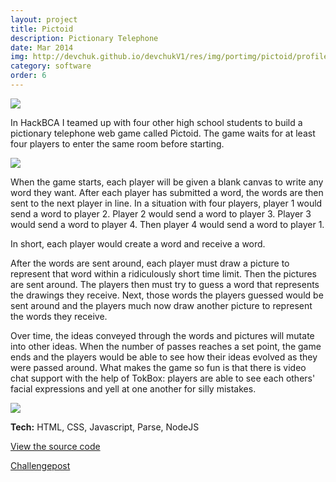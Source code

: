 ```yaml
---
layout: project
title: Pictoid
description: Pictionary Telephone
date: Mar 2014
img: http://devchuk.github.io/devchukV1/res/img/portimg/pictoid/profile2.png
category: software
order: 6
---
```


![](http://devchuk.github.io/devchukV1/res/img/portimg/pictoid/pictoid2.png)

In HackBCA I teamed up with four other high school students to build a pictionary telephone web game called Pictoid. The game waits for at least four players to enter the same room before starting.

![](http://devchuk.github.io/devchukV1/res/img/portimg/pictoid/room2.png)

When the game starts, each player will be given a blank canvas to write any word they want. After each player has submitted a word, the words are then sent to the next player in line. In a situation with four players, player 1 would send a word to player 2. Player 2 would send a word to player 3. Player 3 would send a word to player 4. Then player 4 would send a word to player 1. 

In short, each player would create a word and receive a word.


After the words are sent around, each player must draw a picture to represent that word within a ridiculously short time limit. Then the pictures are sent around. The players then must try to guess a word that represents the drawings they receive. Next, those words the players guessed would be sent around and the players much now draw another picture to represent the words they receive. 

Over time, the ideas conveyed through the words and pictures will mutate into other ideas. When the number of passes reaches a set point, the game ends and the players would be able to see how their ideas evolved as they were passed around. What makes the game so fun is that there is video chat support with the help of TokBox: players are able to see each others' facial expressions and yell at one another for silly mistakes.

![](http://devchuk.github.io/devchukV1/res/img/portimg/pictoid/profile.png)


**Tech:** HTML, CSS, Javascript, Parse, NodeJS

[View the source code](https://github.com/devChuk/HackBCA_CSTUY)

[Challengepost](http://challengepost.com/software/pictoid)